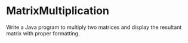 # MatrixMultiplication
Write a Java program to multiply two matrices and display the resultant matrix with proper formatting.
